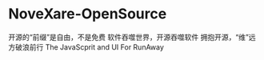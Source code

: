# NoveXare-OpenSource
开源的“前缀”是自由，不是免费 软件吞噬世界，开源吞噬软件 拥抱开源，“维”远方破浪前行
The JavaScprit and UI For RunAway
